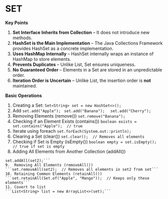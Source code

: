 # **SET**

**Key Points**

1. **Set Interface Inherits from Collection** – It does not introduce new methods.
2. **HashSet is the Main Implementation** – The Java Collections Framework provides HashSet as a concrete implementation.
3. **Uses HashMap Internally** – HashSet internally wraps an instance of HashMap to store elements.
4. **Prevents Duplicates** – Unlike List, Set ensures uniqueness.
5. **No Guaranteed Order** – Elements in a Set are stored in an unpredictable order.
6. **Iteration Order is Uncertain** – Unlike List, the insertion order is **not** maintained.

**Basic Operations**
1.	Creating a Set: 
```Set<String> set = new HashSet<>();```
2.	Add
```set.add("Apple"); ```
     ```set.add("Banana"); ```
    ``` set.add("Cherry");```
3.	Removing Elements (remove())
```set.remove("Banana");```
4.	Checking if an Element Exists (contains())
```boolean exists = set.contains("Apple");  // true```
5.	Iterate using foreach
```set.forEach(System.out::println);```
6.	Clearing a Set (clear())
```set.clear();  // Removes all elements```
7.	Checking if Set is Empty (isEmpty())
```boolean empty = set.isEmpty();  // true if set is empty```
8.	Adding All Elements from Another Collection (addAll())
```Set<String> set2 = new HashSet<>(List.of("Mango", "Orange"));
set.addAll(set2);```
9.	Removing All Elements (removeAll())
```set.removeAll(set2);  // Removes all elements in set2 from set```
10.	Retaining Common Elements (retainAll())
```set.retainAll(Set.of("Apple", "Mango"));  // Keeps only these elements```
11.	Covert to list
```List<String> list = new ArrayList<>(set);```
